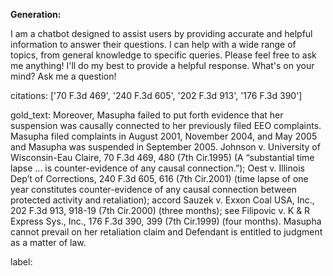 **Generation:**

 I am a chatbot designed to assist users by providing accurate and helpful information to answer their questions. I can help with a wide range of topics, from general knowledge to specific queries. Please feel free to ask me anything! I'll do my best to provide a helpful response. What's on your mind? Ask me a question!

citations: ['70 F.3d 469', '240 F.3d 605', '202 F.3d 913', '176 F.3d 390']

gold_text: Moreover, Masupha failed to put forth evidence that her suspension was causally connected to her previously filed EEO complaints. Masupha filed complaints in August 2001, November 2004, and May 2005 and Masupha was suspended in September 2005. Johnson v. University of Wisconsin-Eau Claire, 70 F.3d 469, 480 (7th Cir.1995) (A “substantial time lapse ... is counter-evidence of any causal connection.”); Oest v. Illinois Dep’t of Corrections, 240 F.3d 605, 616 (7th Cir.2001) (time lapse of one year constitutes counter-evidence of any causal connection between protected activity and retaliation); accord Sauzek v. Exxon Coal USA, Inc., 202 F.3d 913, 918-19 (7th Cir.2000) (three months); see Filipovic v. K & R Express Sys., Inc., 176 F.3d 390, 399 (7th Cir.1999) (four months). Masupha cannot prevail on her retaliation claim and Defendant is entitled to judgment as a matter of law.

label: 